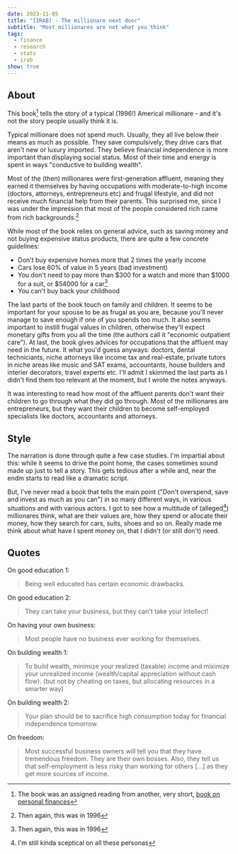 ```yaml
---
date: 2023-11-05
title: "[IRAB] - The millionare next door"
subtitle: "Most millionares are not what you think"
tags:
  - finance
  - research
  - stats
  - irab
show: true
---
```


## About

This book[^recc] tells the story of a typical (1996!) Americal millionare - and it's not the story people usually think it is.

Typical millionare does not spend much. Usually, they all live below their means as much as possible. They save compulsively, they drive cars that aren't new or luxury imported. They believe financial independence is more important than displaying social status. Most of their time and energy is spent in ways "conductive to building wealth".

Most of the (then) millionares were first-generation affluent, meaning they earned it themselves by having occupations with moderate-to-high income (doctors, attorneys, entrepreneurs etc) and frugal lifestyle, and did not receive much financial help from their parents. This surprised me, since I was under the impression that most of the people considered rich came from rich backgrounds.[^rich]

While most of the book relies on general advice, such as saving money and not buying expensive status products, there are quite a few concrete guidelines:
- Don't buy expensive homes more that 2 times the yearly income
- Cars lose 60% of value in 5 years (bad investment)
- You don't need to pay more than $300 for a watch and more than $1000 for a suit, or $54000 for a car[^price]
- You can't buy back your childhood

The last parts of the book touch on family and children. It seems to be important for your spouse to be as frugal as you are, because you'll never manage to save enough if one of you spends too much. It also seems important to instill frugal values in children, otherwise they'll expect monetary gifts from you all the time (the authors call it "economic outpatient care"). At last, the book gives advices for occupations that the affluent may need in the future. It what you'd guess anyways: doctors, dental techniciants, niche attorneys like income tax and real-estate, private tutors in niche areas like music and SAT exams, accountants, house builders and interier decorators, travel experts etc. I'll admit I skimmed the last parts as I didn't find them too relevant at the moment, but I wrote the notes anyways.

It was interesting to read how most of the affluent parents don't want their children to go through what they did go through. Most of the millionares are entrepreneurs, but they want their children to become self-employed specialists like doctors, accountants and attorneys.

## Style

The narration is done through quite a few case studies. I'm impartial about this: while it seems to drive the point home, the cases sometimes sound made up just to tell a story. This gets tedious after a while and, near the endm starts to read like a dramatic script.

But, I've never read a book that tells the main point ("Don't overspend, save and invest as much as you can") in so many different ways, in various situations and with various actors. I got to see how a multitude of (alleged[^sceptic]) millionares think, what are their values are, how they spend or allocate their money, how they search for cars, suits, shoes and so on. Really made me think about what have I spent money on, that I didn't (or still don't) need.

## Quotes

On good education 1:

> Being well educated has certain economic drawbacks.

On good education 2:
> They can take your business, but they can't take your intellect!

On having your own business:
> Most people have no business ever working for themselves.

On building wealth 1:
> To build wealth, minimize your realized (taxable) income and miximize your unrealized income (wealth/capital appreciation without cash flow).
(but not by cheating on taxes, but allocating resources in a smarter way)

On building wealth 2:
> Your plan should be to sacrifice high consumption today for financial independence tomorrow.

On freedom:
> Most successful business owners will tell you that they have tremendous freedom. They are their own bosses. Also, they tell us that self-employment is less risky than working for others [...] as they get more sources of income.


[^recc]: The book was an assigned reading from another, very short, [book on personal finances](https://www.etf.com/docs/IfYouCan.pdf)
[^rich]: Then again, this was in 1996
[^price]: Then again, this was in 1996
[^sceptic]: I'm still kinda sceptical on all these personas